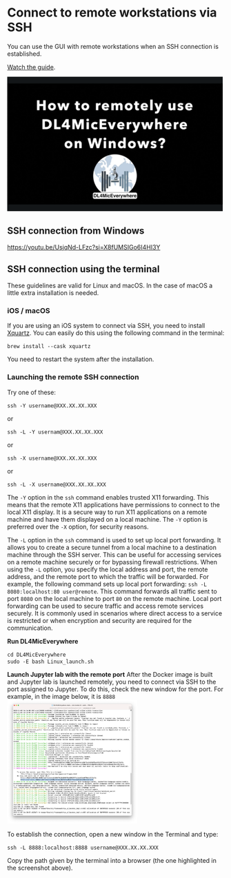 # Connect to remote workstations via SSH

You can use the GUI with remote workstations when an SSH connection is established. 

[Watch the guide](https://youtu.be/UsjqNd-LFzc?si=X8fUMSIGo6I4HI3Y).

<html>
<a href="[#](https://youtu.be/d1FB_zc5gVc](https://youtu.be/UsjqNd-LFzc?si=X8fUMSIGo6I4HI3Y)"> 
<img src="https://raw.githubusercontent.com/HenriquesLab/DL4MicEverywhere/documentation/Wiki%20images/REMOTE_SSH_WINDOWS.png" width="500">
</a>
</html>

## SSH connection from Windows

https://youtu.be/UsjqNd-LFzc?si=X8fUMSIGo6I4HI3Y

## SSH connection using the terminal

These guidelines are valid for Linux and macOS. In the case of macOS a little extra installation is needed.

### iOS / macOS
If you are using an iOS system to connect via SSH, you need to install [Xquartz](https://www.xquartz.org/). You can easily do this using the following command in the terminal:
```
brew install --cask xquartz
```
You need to restart the system after the installation. 

### Launching the remote SSH connection

Try one of these: 
```
ssh -Y username@XXX.XX.XX.XXX
```
or 
```
ssh -L -Y usernam@XXX.XX.XX.XXX
```
or
```
ssh -X username@XXX.XX.XX.XXX
```
or 
```
ssh -L -X username@XXX.XX.XX.XXX
```

The `-Y` option in the `ssh` command enables trusted X11 forwarding. This means that the remote X11 applications have permissions to connect to the local X11 display. It is a secure way to run X11 applications on a remote machine and have them displayed on a local machine. The `-Y` option is preferred over the `-X` option, for security reasons.


The `-L` option in the `ssh` command is used to set up local port forwarding. It allows you to create a secure tunnel from a local machine to a destination machine through the SSH server. This can be useful for accessing services on a remote machine securely or for bypassing firewall restrictions.
When using the `-L` option, you specify the local address and port, the remote address, and the remote port to which the traffic will be forwarded. For example, the following command sets up local port forwarding: `ssh -L 8080:localhost:80 user@remote`. This command forwards all traffic sent to port `8080` on the local machine to port `80` on the remote machine.
Local port forwarding can be used to secure traffic and access remote services securely. It is commonly used in scenarios where direct access to a service is restricted or when encryption and security are required for the communication.

**Run DL4MicEverywhere**
```
cd DL4MicEverywhere
sudo -E bash Linux_launch.sh
```
**Launch Jupyter lab with the remote port**
After the Docker image is built and Jupyter lab is launched remotely, you need to connect via SSH to the port assigned to Jupyter. To do this, check the new window for the port. For example, in the image below, it is `8888`
<img src="https://github.com/HenriquesLab/DL4MicEverywhere/blob/documentation/Wiki%20images/JUPYTER_TOKEN_TERMINAL.png" 
     alt="Terminal after running Jupyter Lab"
     width="60%" 
     height="60%" />

To establish the connection, open a new window in the Terminal and type:
```
ssh -L 8888:localhost:8888 username@XXX.XX.XX.XXX
```
Copy the path given by the terminal into a browser (the one highlighted in the screenshot above).
